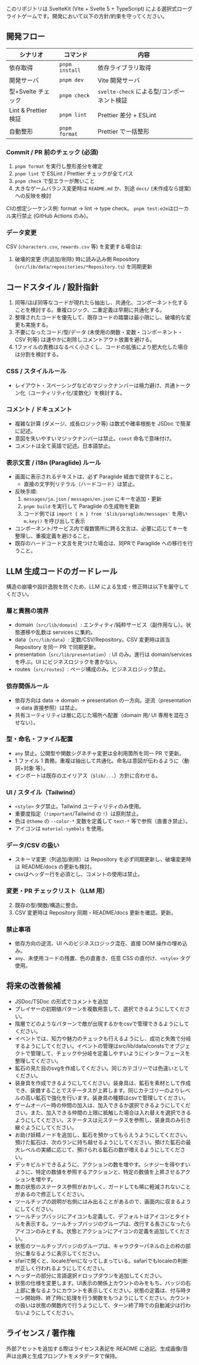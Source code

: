 このリポジトリは SvelteKit (Vite + Svelte 5 + TypeScript) による選択式ローグライトゲームです。開発において以下の方針/約束を守ってください。

## 開発フロー

| シナリオ             | コマンド       | 内容                                       |
| -------------------- | -------------- | ------------------------------------------ |
| 依存取得             | `pnpm install` | 依存ライブラリ取得                         |
| 開発サーバ           | `pnpm dev`     | Vite 開発サーバ                            |
| 型+Svelte チェック   | `pnpm check`   | `svelte-check` による型/コンポーネント検証 |
| Lint & Prettier 検証 | `pnpm lint`    | Prettier 差分 + ESLint                     |
| 自動整形             | `pnpm format`  | Prettier で一括整形                        |

### Commit / PR 前のチェック (必須)

1. `pnpm format` を実行し整形差分を確定
2. `pnpm lint` で ESLint / Prettier チェックが全てパス
3. `pnpm check` で型エラーが無いこと
4. 大きなゲームバランス変更時は `README.md` か、別途 `docs/` (未作成なら提案) への反映を検討

CIの想定シーケンス例: format → lint → type check。
`pnpm test:e2e`はローカル実行禁止 (GitHub Actions のみ)。

### データ変更

CSV (`characters.csv`, `rewards.csv` 等) を変更する場合は:

1. 破壊的変更 (列追加/削除) 時に読み込み側 Repository (`src/lib/data/repositories/*Repository.ts`) を同期更新

## コードスタイル / 設計指針

1. 同等/ほぼ同等なコードが現れたら抽出し、共通化、コンポーネント化することを検討する。重複ロジック、二重定義は早期に共通化する。
2. 整理されたコードを優先して、既存コードの踏襲は最小限にし、破壊的な変更も実施する。
3. 不要になったコード/型/データ (未使用の関数・変数・コンポーネント・CSV 列等) は速やかに削除しコメントアウト放置を避ける。
4. 1ファイルの責務はなるべく小さくし、コードの拡張により肥大化した場合は分割を検討する。

### CSS / スタイルルール

- レイアウト・スペーシングなどのマジックナンバーは極力避け、共通トークン化（ユーティリティ化/変数化）を検討する。

### コメント / ドキュメント

- 複雑な計算 (ダメージ、成長ロジック等) は数式や確率根拠を JSDoc で簡潔に記述。
- 意図を失いやすいマジックナンバーは禁止。`const` 命名で意味付け。
- コメントは全て英語で記述。日本語禁止。

### 表示文言 / i18n (Paraglide) ルール

- 画面に表示されるテキストは、必ず Paraglide 経由で提供すること。
  - 直接の文字列リテラル（ハードコード）は禁止。
- 反映手順:
  1.  `messages/ja.json` / `messages/en.json` にキーを追加・更新
  2.  `pnpm build` を実行して Paraglide の生成物を更新
  3.  コード側では `import { m } from '$lib/paraglide/messages'` を用い `m.key()` を呼び出して表示
- コンポーネント/サービス内で複数箇所に跨る文言は、必要に応じてキーを整理し、重複定義を避けること。
- 既存のハードコード文言を見つけた場合は、同PRで Paraglide への移行を行うこと。

## LLM 生成コードのガードレール

構造の崩壊や設計逸脱を防ぐため、LLM による生成・修正時は以下を厳守してください。

### 層と責務の境界

- domain（`src/lib/domain`）: エンティティ/純粋サービス（副作用なし）。状態遷移や乱数は services に集約。
- data（`src/lib/data`）: 定数/CSV/Repository。CSV 変更時は該当 Repository を同一 PR で同期更新。
- presentation（`src/lib/presentation`）: UI のみ。進行は domain/services を呼ぶ。UI にビジネスロジックを書かない。
- routes（`src/routes`）: ページ構成のみ。ビジネスロジック禁止。

### 依存関係ルール

- 依存方向は data → domain → presentation の一方向。逆流（presentation → data 直接参照）は禁止。
- 共有ユーティリティは層に応じた場所へ配置（domain 用/ UI 専用を混在させない）。

### 型・命名・ファイル配置

- `any` 禁止。公開型や関数シグネチャ変更は全利用箇所を同一 PR で更新。
- 1 ファイル 1 責務。重複は抽出して共通化。命名は意図が伝わるように（動詞+対象 等）。
- インポートは既存のエイリアス（`$lib/...`）方針に合わせる。

### UI / スタイル（Tailwind）

- `<style>` タグ禁止。Tailwind ユーティリティのみ使用。
- 重要度指定（`!important`/Tailwind の `!`）は原則禁止。
- 色は `@theme` の `--color-*` 変数を定義して `text-*` 等で参照（直書き禁止）。
- アイコンは `material-symbols` を使用。

### データ/CSV の扱い

- スキーマ変更（列追加/削除）は Repository を必ず同期更新し、破壊変更時は README/docs の更新も検討。
- csvはヘッダー行を必須とし、コメントの使用は禁止。

### 変更・PR チェックリスト（LLM 用）

2. 既存の型/関数/構造に整合。
3. CSV 変更時は Repository 同期・README/docs 更新を確認。更新。

### 禁止事項

- 依存方向の逆流、UI へのビジネスロジック混在、直接 DOM 操作の埋め込み。
- `any`、未使用コードの残置、色の直書き、任意 CSS の直付け、`<style>` タグ使用。

## 将来の改善候補

- JSDoc/TSDoc の形式でコメントを追加
- プレイヤーの初期値パターンを複数用意して、選択できるようにしてください。
- 階層でどのようなパターンで敵が出現するかをcsvで管理できるようにしてください。
- イベントでは、知力や魅力のチェックも行えるようにし、成功と失敗で分岐するようにしてください。イベントの管理はsrc/lib/data/constsでオブジェクトで管理して、チェックや分岐を定義しやすいようにインターフェースを整理してください。
- 鉱石の見た目のsvgを作成してください。同じカテゴリーでは色違いとしてください。
- 装身具を作成できるようにしてください。装身具は、鉱石を素材として作成でき、装備することでステータスが上昇します。同じカテゴリーのよりレベルの高い鉱石で強化を行います。装身具の種類はcsvで管理してください。
- ゲームオーバー時の仲間の加入は、加入できるか選択できるようにしてください。また、加入できる仲間の上限に抵触した場合は入れ替えを選択できるようにしてください。ステータスは元ステータスを参照し、装身具のみ引き継ぐようにしてください。
- お助け妖精ノードを追加し、鉱石を預かってもらえうようにしてください。預けた鉱石は、次のランに持ち越せるようにしてください。預けた鉱石の最大レベルの実績に応じて、預けられる鉱石の数が増えるようにしてください。
- デッキビルドできるように、アクションの数を増やす。シナジーを得やすいように、特定の数値を参照するアクションと、特定の数値を上昇させるアクションを増やす。
- 敵の状態のステータス参照がおかしく、ガードしても稀に軽減されないことがあるので修正してください。
- ツールチップの説明が右側にはみ出ることがあるので、画面内に収まるようにしてください。
- ツールチップバッジにアイコンも定義して、デフォルトはアイコンとタイトルを表示する。ツールチップバッジのグループは、改行する長さになったらアイコンのみとする。状態とアクションにアイコンの定義を追加してください。
- 状態のツールチップバッジのグループは、キャラクターパネルの上の枠の部分に重なるように表示してください。
- sfariで開くと、localeがenになってしまっている。safariでもlocaleの判断が正しく行われるようにしてください。
- ヘッダーの部分に言語選択ドロップダウンを追加してください。
- 状態の仕様を変更します。UI表示の関係上カウントのみをもち、バッジの右上部に重なるようにカウントを表示してください。状態の定義は、付与時ターン開始時、終了時に処理を行う関数をもつようにしてください。カウントの扱いは状態の関数内で行うようにして、ターン終了時での自動減少は行わないようにしてください。

## ライセンス / 著作権

外部アセットを追加する際はライセンス表記を README に追記。生成画像/音声は出典と生成プロンプトをメタデータで保持。
